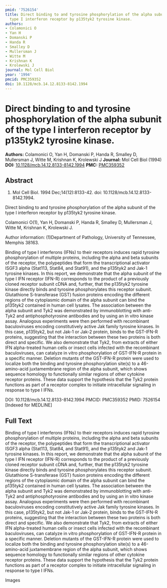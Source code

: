 ```yaml
---
pmid: '7526154'
title: Direct binding to and tyrosine phosphorylation of the alpha subunit of the
  type I interferon receptor by p135tyk2 tyrosine kinase.
authors:
- Colamonici O
- Yan H
- Domanski P
- Handa R
- Smalley D
- Mullersman J
- Witte M
- Krishnan K
- Krolewski J
journal: Mol Cell Biol
year: '1994'
pmcid: PMC359352
doi: 10.1128/mcb.14.12.8133-8142.1994
---
```


# Direct binding to and tyrosine phosphorylation of the alpha subunit of the type I interferon receptor by p135tyk2 tyrosine kinase.
**Authors:** Colamonici O, Yan H, Domanski P, Handa R, Smalley D, Mullersman J, Witte M, Krishnan K, Krolewski J
**Journal:** Mol Cell Biol (1994)
**DOI:** [10.1128/mcb.14.12.8133-8142.1994](https://doi.org/10.1128/mcb.14.12.8133-8142.1994)
**PMC:** [PMC359352](https://www.ncbi.nlm.nih.gov/pmc/articles/PMC359352/)

## Abstract

1. Mol Cell Biol. 1994 Dec;14(12):8133-42. doi: 10.1128/mcb.14.12.8133-8142.1994.

Direct binding to and tyrosine phosphorylation of the alpha subunit of the type 
I interferon receptor by p135tyk2 tyrosine kinase.

Colamonici O(1), Yan H, Domanski P, Handa R, Smalley D, Mullersman J, Witte M, 
Krishnan K, Krolewski J.

Author information:
(1)Department of Pathology, University of Tennessee, Memphis 38163.

Binding of type I interferons (IFNs) to their receptors induces rapid tyrosine 
phosphorylation of multiple proteins, including the alpha and beta subunits of 
the receptor, the polypeptides that form the transcriptional activator ISGF3 
alpha (Stat113, Stat84, and Stat91), and the p135tyk2 and Jak-1 tyrosine 
kinases. In this report, we demonstrate that the alpha subunit of the type I IFN 
receptor (IFN-R) corresponds to the product of a previously cloned receptor 
subunit cDNA and, further, that the p135tyk2 tyrosine kinase directly binds and 
tyrosine phosphorylates this receptor subunit. Glutathione S-transferase (GST) 
fusion proteins encoding the different regions of the cytoplasmic domain of the 
alpha subunit can bind the p135tyk2 contained in human cell lysates. The 
association between the alpha subunit and Tyk2 was demonstrated by 
immunoblotting with anti-Tyk2 and antiphosphotyrosine antibodies and by using an 
in vitro kinase assay. Analogous experiments were then performed with 
recombinant baculoviruses encoding constitutively active Jak family tyrosine 
kinases. In this case, p135tyk2, but not Jak-1 or Jak-2 protein, binds to the 
GST-IFN-R proteins, suggesting that the interaction between these two proteins 
is both direct and specific. We also demonstrate that Tyk2, from extracts of 
either IFN alpha-treated human cells or insect cells infected with the 
recombinant baculoviruses, can catalyze in vitro phosphorylation of GST-IFN-R 
protein in a specific manner. Deletion mutants of the GST-IFN-R protein were 
used to localize both the binding and tyrosine phosphorylation site(s) to a 
46-amino-acid juxtamembrane region of the alpha subunit, which shows sequence 
homology to functionally similar regions of other cytokine receptor proteins. 
These data support the hypothesis that the Tyk2 protein functions as part of a 
receptor complex to initiate intracellular signaling in response to type I IFNs.

DOI: 10.1128/mcb.14.12.8133-8142.1994
PMCID: PMC359352
PMID: 7526154 [Indexed for MEDLINE]

## Full Text

Binding of type I interferons (IFNs) to their receptors induces rapid tyrosine phosphorylation of multiple proteins, including the alpha and beta subunits of the receptor, the polypeptides that form the transcriptional activator ISGF3 alpha (Stat113, Stat84, and Stat91), and the p135tyk2 and Jak-1 tyrosine kinases. In this report, we demonstrate that the alpha subunit of the type I IFN receptor (IFN-R) corresponds to the product of a previously cloned receptor subunit cDNA and, further, that the p135tyk2 tyrosine kinase directly binds and tyrosine phosphorylates this receptor subunit. Glutathione S-transferase (GST) fusion proteins encoding the different regions of the cytoplasmic domain of the alpha subunit can bind the p135tyk2 contained in human cell lysates. The association between the alpha subunit and Tyk2 was demonstrated by immunoblotting with anti-Tyk2 and antiphosphotyrosine antibodies and by using an in vitro kinase assay. Analogous experiments were then performed with recombinant baculoviruses encoding constitutively active Jak family tyrosine kinases. In this case, p135tyk2, but not Jak-1 or Jak-2 protein, binds to the GST-IFN-R proteins, suggesting that the interaction between these two proteins is both direct and specific. We also demonstrate that Tyk2, from extracts of either IFN alpha-treated human cells or insect cells infected with the recombinant baculoviruses, can catalyze in vitro phosphorylation of GST-IFN-R protein in a specific manner. Deletion mutants of the GST-IFN-R protein were used to localize both the binding and tyrosine phosphorylation site(s) to a 46-amino-acid juxtamembrane region of the alpha subunit, which shows sequence homology to functionally similar regions of other cytokine receptor proteins. These data support the hypothesis that the Tyk2 protein functions as part of a receptor complex to initiate intracellular signaling in response to type I IFNs.

Images
